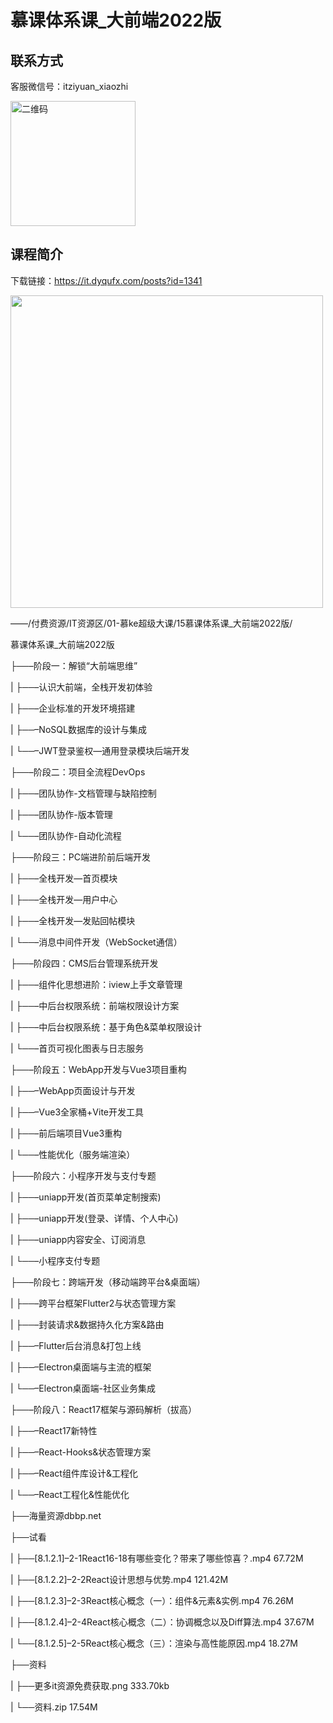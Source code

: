 # 慕课体系课_大前端2022版

## 联系方式

客服微信号：itziyuan_xiaozhi

<img src="https://ziyuanyun.oss-cn-guangzhou.aliyuncs.com/common/20240614073449/666b82192834a.jpg" width="200" height="200" alt="二维码">

## 课程简介

下载链接：https://it.dyqufx.com/posts?id=1341

<img src="https://ziyuanyun.oss-cn-guangzhou.aliyuncs.com/yun/20240515153708/66446624ae283.jpg" width="500" alt="">

  ——/付费资源/IT资源区/01-慕ke超级大课/15慕课体系课_大前端2022版/

 慕课体系课_大前端2022版



 ├──&#8211;阶段一：解锁“大前端思维”

 | ├──&#8211;认识大前端，全栈开发初体验

 | ├──&#8211;企业标准的开发环境搭建

 | ├──&#8211;NoSQL数据库的设计与集成

 | └──&#8211;JWT登录鉴权—通用登录模块后端开发

 ├──&#8211;阶段二：项目全流程DevOps

 | ├──&#8211;团队协作-文档管理与缺陷控制

 | ├──&#8211;团队协作-版本管理

 | └──&#8211;团队协作-自动化流程

 ├──&#8211;阶段三：PC端进阶前后端开发

 | ├──&#8211;全栈开发—首页模块

 | ├──&#8211;全栈开发—用户中心

 | ├──&#8211;全栈开发—发贴回帖模块

 | └──&#8211;消息中间件开发（WebSocket通信）

 ├──&#8211;阶段四：CMS后台管理系统开发

 | ├──&#8211;组件化思想进阶：iview上手文章管理

 | ├──&#8211;中后台权限系统：前端权限设计方案

 | ├──&#8211;中后台权限系统：基于角色&amp;菜单权限设计

 | └──&#8211;首页可视化图表与日志服务

 ├──&#8211;阶段五：WebApp开发与Vue3项目重构

 | ├──&#8211;WebApp页面设计与开发

 | ├──&#8211;Vue3全家桶+Vite开发工具

 | ├──&#8211;前后端项目Vue3重构

 | └──&#8211;性能优化（服务端渲染）

 ├──&#8211;阶段六：小程序开发与支付专题

 | ├──&#8211;uniapp开发(首页菜单定制搜索)

 | ├──&#8211;uniapp开发(登录、详情、个人中心)

 | ├──&#8211;uniapp内容安全、订阅消息

 | └──&#8211;小程序支付专题

 ├──&#8211;阶段七：跨端开发（移动端跨平台&amp;桌面端）

 | ├──&#8211;跨平台框架Flutter2与状态管理方案

 | ├──&#8211;封装请求&amp;数据持久化方案&amp;路由

 | ├──&#8211;Flutter后台消息&amp;打包上线

 | ├──&#8211;Electron桌面端与主流的框架

 | └──&#8211;Electron桌面端-社区业务集成

 ├──&#8211;阶段八：React17框架与源码解析（拔高）

 | ├──&#8211;React17新特性

 | ├──&#8211;React-Hooks&amp;状态管理方案

 | ├──&#8211;React组件库设计&amp;工程化

 | └──&#8211;React工程化&amp;性能优化

 ├──海量资源dbbp.net

 ├──试看

 | ├──[8.1.2.1]&#8211;2-1React16-18有哪些变化？带来了哪些惊喜？.mp4 67.72M

 | ├──[8.1.2.2]&#8211;2-2React设计思想与优势.mp4 121.42M

 | ├──[8.1.2.3]&#8211;2-3React核心概念（一）：组件&amp;元素&amp;实例.mp4 76.26M

 | ├──[8.1.2.4]&#8211;2-4React核心概念（二）：协调概念以及Diff算法.mp4 37.67M

 | └──[8.1.2.5]&#8211;2-5React核心概念（三）：渲染与高性能原因.mp4 18.27M

 ├──资料

 | ├──更多it资源免费获取.png 333.70kb

 | └──资料.zip 17.54M

  